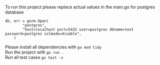 To run this project please replace actual values in the main.go for postgres database

```
db, err = gorm.Open(
		"postgres",
		"host=localhost port=5432 user=postgres dbname=test password=postgres sslmode=disable",
	)
```

Please install all dependencies with ```go mod tidy```\
Run the project with ```go run .```\
Run all test cases ```go test -v```
